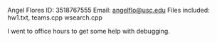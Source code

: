 Angel Flores
ID: 3518767555
Email: angelflo@usc.edu
Files included: hw1.txt, teams.cpp wsearch.cpp

I went to office hours to get some help with debugging.